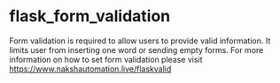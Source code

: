# flask_form_validation
Form validation is required to allow users to provide valid information.
It limits user from inserting one word or sending empty forms.
For more information on how to set form validation please visit
https://www.nakshautomation.live/flaskvalid
